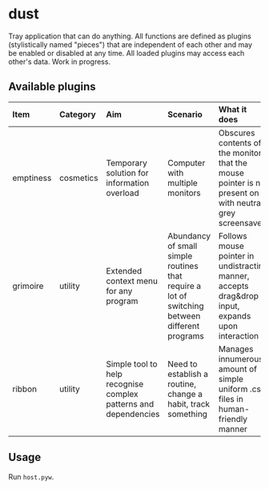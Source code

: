 # dust

Tray application that can do anything. All functions are defined as plugins (stylistically named "pieces") that are independent of each other and may be enabled or disabled at any time. All loaded plugins may access each other's data. Work in progress.

## Available plugins

| Item | Category | Aim | Scenario | What it does | State | Tool |
| :------------ | :------------ | :- | :- | :- | :- | :- |
| emptiness | cosmetics | Temporary solution for information overload | Computer with multiple monitors | Obscures contents of the monitors that the mouse pointer is not present on with neutral grey screensaver | Good | PyQt5 |
| grimoire | utility | Extended context menu for any program | Abundancy of small simple routines that require a lot of switching between different programs | Follows mouse pointer in undistracting manner, accepts drag&drop input, expands upon interaction | Naked | PyQt5 |
| ribbon | utility | Simple tool to help recognise complex patterns and dependencies | Need to establish a routine, change a habit, track something | Manages innumerous amount of simple uniform .csv files in human-friendly manner | Work in progress | pandas, PyQt5 |

## Usage

Run ```host.pyw```.
